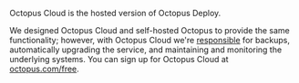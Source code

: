 Octopus Cloud is the hosted version of Octopus Deploy.

We designed Octopus Cloud and self-hosted Octopus to provide the same functionality; however, with Octopus Cloud we're [responsible](/docs/administration/security/index.md#responsibility) for backups, automatically upgrading the service, and maintaining and monitoring the underlying systems. You can sign up for Octopus Cloud at [octopus.com/free](https://octopus.com/free).

